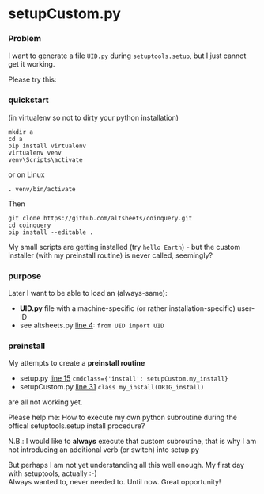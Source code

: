 # setupCustom.py

### Problem
I want to generate a file ``UID.py`` during ``setuptools.setup``, but I just cannot get it working.

Please try this: 


### quickstart
(in virtualenv so not to dirty your python installation)

	mkdir a
	cd a
    pip install virtualenv
    virtualenv venv
    venv\Scripts\activate
or on Linux

	. venv/bin/activate
	
Then

    git clone https://github.com/altsheets/coinquery.git
    cd coinquery
    pip install --editable .
    
My small scripts are getting installed (try ``hello Earth``) - but the custom installer (with my preinstall routine) is never called, seemingly? 

### purpose
Later I want to be able to load an (always-same):
* **UID.py** file with a machine-specific (or rather installation-specific) user-ID
* see altsheets.py [line 4](https://github.com/altsheets/coinquery/blob/d8a1b11c6b68a9d923de21c10e6c0081c55dc8c1/altsheets.py#L3-L6): ``from UID import UID``

### preinstall

My attempts to create a **preinstall routine**
* setup.py [line 15](https://github.com/altsheets/coinquery/blob/c14d1343daa9b18d1f8c5e14c89591dbccd06ae5/setup.py#L10-L16) ``cmdclass={'install': setupCustom.my_install}``
* setupCustom.py [line 31](https://github.com/altsheets/coinquery/blob/c14d1343daa9b18d1f8c5e14c89591dbccd06ae5/setupCustom.py#L31-L40) ``class my_install(ORIG_install)``

are all not working yet.

    
Please help me: How to execute my own python subroutine during the offical setuptools.setup install procedure?

N.B.: I would like to **always** execute that custom subroutine, that is why I am not introducing an additional verb (or switch) into setup.py

But perhaps I am not yet understanding all this well enough.   My first day with setuptools, actually :-)  
Always wanted to, never needed to. Until now. Great opportunity!



